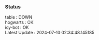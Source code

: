### Status


table : DOWN  
hogwarts : OK  
icy-bot : OK  
Latest Update : 2024-07-10 02:34:48.145185
